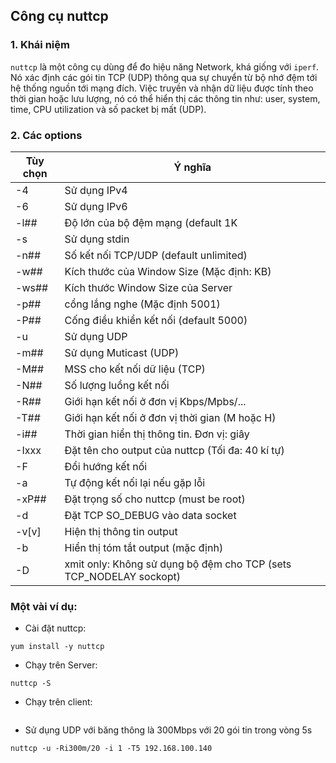 ## Công cụ nuttcp

### 1. Khái niệm

`nuttcp` là một công cụ dùng để đo hiệu năng Network, khá giống với `iperf`. Nó xác định các gói tin TCP (UDP) thông qua sự chuyển từ bộ nhớ đệm tới hệ thống nguồn tới mạng đích. Việc truyền và nhận dữ liệu được tính theo thời gian hoặc lưu lượng, nó có thể hiển thị các thông tin như: user, system, time, CPU utilization và số packet bị mất (UDP).

### 2. Các options

 Tùy chọn | Ý nghĩa |
---|---|
-4      | Sử dụng IPv4 |
-6     |  Sử dụng IPv6 |
-l##    | Độ lớn của bộ đệm mạng (default 1K|8K/udp, 64K/tcp) |
-s      | Sử dụng stdin|stdout cho input|output để đo |
-n##    | Số kết nối TCP/UDP (default unlimited) |
-w##    | Kích thước của Window Size (Mặc định: KB) |
-ws##  |  Kích thước Window Size của Server |
-p##   |  cổng lắng nghe (Mặc định 5001) |
-P##   |  Cống điều khiển kết nối (default 5000) |
-u    |   Sử dụng UDP |
-m##    | Sử dụng Muticast (UDP) |
-M##   |  MSS cho kết nối dữ liệu (TCP) |
-N##    | Số lượng luồng kết nối  |
-R##    | Giới hạn kết nối ở đơn vị Kbps/Mpbs/... |
-T##    | Giới hạn kết nối ở đơn vị thời gian (M hoặc H) |
-i##   |  Thời gian hiển thị thông tin. Đơn vị: giây |
-Ixxx   | Đặt tên cho output của nuttcp (Tối đa: 40 kí tự) |
-F      | Đổi hướng kết nối |
-a      | Tự động kết nối lại nếu gặp lỗi |
-xP##  |  Đặt trọng số cho nuttcp (must be root) |
-d      | Đặt TCP SO_DEBUG vào data socket |
-v[v]   | Hiện thị thông tin output |
-b      | Hiển thị tóm tắt output (mặc định) |
-D     |  xmit only: Không sử dụng bộ đệm cho TCP (sets TCP_NODELAY sockopt) |


### Một vài ví dụ:

- Cài đặt nuttcp:

```
yum install -y nuttcp
```

- Chạy trên Server:

```
nuttcp -S
```

- Chạy trên client:


```nuttcp -i1 server_hostname
```


- Sử dụng UDP với băng thông là 300Mbps với 20 gói tin trong vòng 5s

```
nuttcp -u -Ri300m/20 -i 1 -T5 192.168.100.140